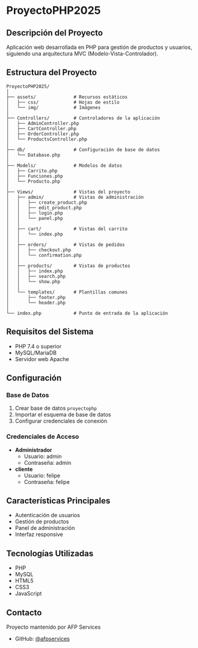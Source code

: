 # ProyectoPHP2025

## Descripción del Proyecto
Aplicación web desarrollada en PHP para gestión de productos y usuarios, siguiendo una arquitectura MVC (Modelo-Vista-Controlador).

## Estructura del Proyecto
```
ProyectoPHP2025/
│
├── assets/              # Recursos estáticos
│   ├── css/             # Hojas de estilo
│   └── img/             # Imágenes
│
├── Controllers/         # Controladores de la aplicación
│   ├── AdminController.php
│   ├── CartController.php
│   ├── OrderController.php
│   └── ProductsController.php
│
├── db/                  # Configuración de base de datos
│   └── Database.php
│
├── Models/              # Modelos de datos
│   ├── Carrito.php
│   ├── Funciones.php
│   └── Producto.php
│
├── Views/               # Vistas del proyecto
│   ├── admin/           # Vistas de administración
│   │   ├── create_product.php
│   │   ├── edit_product.php
│   │   ├── login.php
│   │   └── panel.php
│   │
│   ├── cart/            # Vistas del carrito
│   │   └── index.php
│   │
│   ├── orders/          # Vistas de pedidos
│   │   ├── checkout.php
│   │   └── confirmation.php
│   │
│   ├── products/        # Vistas de productos
│   │   ├── index.php
│   │   ├── search.php
│   │   └── show.php
│   │
│   └── templates/       # Plantillas comunes
│       ├── footer.php
│       └── header.php
│
└── index.php            # Punto de entrada de la aplicación
```

## Requisitos del Sistema
- PHP 7.4 o superior
- MySQL/MariaDB
- Servidor web Apache

## Configuración

### Base de Datos
1. Crear base de datos `proyectophp`
2. Importar el esquema de base de datos
3. Configurar credenciales de conexión

### Credenciales de Acceso
- **Administrador**
  - Usuario: admin
  - Contraseña: admin
- **cliente**
  - Usuario: felipe
  - Contraseña: felipe
## Características Principales
- Autenticación de usuarios
- Gestión de productos
- Panel de administración
- Interfaz responsive

## Tecnologías Utilizadas
- PHP
- MySQL
- HTML5
- CSS3
- JavaScript



## Contacto
Proyecto mantenido por AFP Services
- GitHub: [@afpservices](https://github.com/afpservices)
